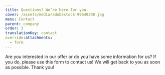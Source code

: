 ```yaml
---
title: Questions? We’re here for you.
cover: /assets/media/adobestock-99649200.jpg
menu: Contact
parent: company
order: 3
translationKey: contact
override:attachments:
  - form
---
```

Are you interested in our offer or do you have some information for us? If
you do, please use this form to contact us! We will get back to you as soon
as possible. Thank you!
